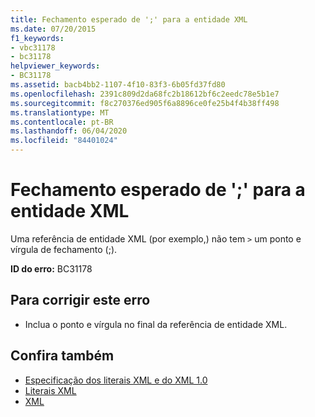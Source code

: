 ```yaml
---
title: Fechamento esperado de ';' para a entidade XML
ms.date: 07/20/2015
f1_keywords:
- vbc31178
- bc31178
helpviewer_keywords:
- BC31178
ms.assetid: bacb4bb2-1107-4f10-83f3-6b05fd37fd80
ms.openlocfilehash: 2391c809d2da68fc2b18612bf6c2eedc78e5b1e7
ms.sourcegitcommit: f8c270376ed905f6a8896ce0fe25b4f4b38ff498
ms.translationtype: MT
ms.contentlocale: pt-BR
ms.lasthandoff: 06/04/2020
ms.locfileid: "84401024"
---
```

# <a name="expected-closing--for-xml-entity"></a>Fechamento esperado de ';' para a entidade XML
Uma referência de entidade XML (por exemplo,) não tem `>` um ponto e vírgula de fechamento (;).  
  
 **ID do erro:** BC31178  
  
## <a name="to-correct-this-error"></a>Para corrigir este erro  
  
- Inclua o ponto e vírgula no final da referência de entidade XML.  
  
## <a name="see-also"></a>Confira também

- [Especificação dos literais XML e do XML 1.0](../programming-guide/language-features/xml/xml-literals-and-the-xml-1-0-specification.md)
- [Literais XML](../language-reference/xml-literals/index.md)
- [XML](../programming-guide/language-features/xml/index.md)
